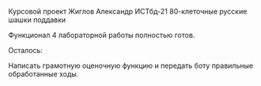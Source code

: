 Курсовой проект Жиглов Александр ИСТбд-21 80-клеточные русские шашки поддавки

Функционал 4 лабораторной работы полностью готов.

Осталось:

Написать грамотную оценочную функцию и передать боту правильные обработанные ходы.


